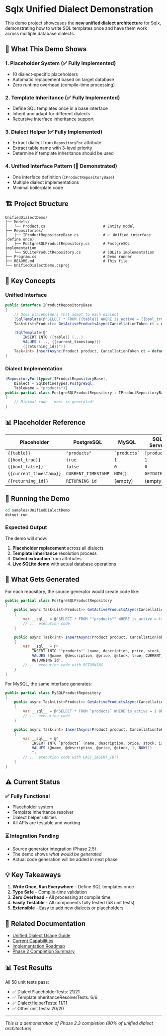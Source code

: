 # Sqlx Unified Dialect Demonstration

This demo project showcases the **new unified dialect architecture** for Sqlx, demonstrating how to write SQL templates once and have them work across multiple database dialects.

## 🎯 What This Demo Shows

### 1. **Placeholder System** (✅ Fully Implemented)
- 10 dialect-specific placeholders
- Automatic replacement based on target database
- Zero runtime overhead (compile-time processing)

### 2. **Template Inheritance** (✅ Fully Implemented)
- Define SQL templates once in a base interface
- Inherit and adapt for different dialects
- Recursive interface inheritance support

### 3. **Dialect Helper** (✅ Fully Implemented)
- Extract dialect from `RepositoryFor` attribute
- Extract table name with 3-level priority
- Determine if template inheritance should be used

### 4. **Unified Interface Pattern** (🎯 Demonstrated)
- One interface definition (`IProductRepositoryBase`)
- Multiple dialect implementations
- Minimal boilerplate code

## 🏗️ Project Structure

```
UnifiedDialectDemo/
├── Models/
│   └── Product.cs                          # Entity model
├── Repositories/
│   ├── IProductRepositoryBase.cs           # ✅ Unified interface (define once)
│   ├── PostgreSQLProductRepository.cs      # PostgreSQL implementation
│   └── SQLiteProductRepository.cs          # SQLite implementation
├── Program.cs                              # Demo runner
├── README.md                               # This file
└── UnifiedDialectDemo.csproj
```

## 🔧 Key Concepts

### Unified Interface

```csharp
public interface IProductRepositoryBase
{
    // Uses placeholders that adapt to each dialect
    [SqlTemplate(@"SELECT * FROM {{table}} WHERE is_active = {{bool_true}}")]
    Task<List<Product>> GetActiveProductsAsync(CancellationToken ct = default);

    [SqlTemplate(@"
        INSERT INTO {{table}} (...) 
        VALUES (..., {{current_timestamp}})
        {{returning_id}}")]
    Task<int> InsertAsync(Product product, CancellationToken ct = default);
}
```

### Dialect Implementation

```csharp
[RepositoryFor(typeof(IProductRepositoryBase), 
    Dialect = SqlDefineTypes.PostgreSql, 
    TableName = "products")]
public partial class PostgreSQLProductRepository : IProductRepositoryBase
{
    // Minimal code - most is generated!
}
```

## 📊 Placeholder Reference

| Placeholder | PostgreSQL | MySQL | SQL Server | SQLite |
|------------|-----------|-------|------------|--------|
| `{{table}}` | `"products"` | `` `products` `` | `[products]` | `"products"` |
| `{{bool_true}}` | `true` | `1` | `1` | `1` |
| `{{bool_false}}` | `false` | `0` | `0` | `0` |
| `{{current_timestamp}}` | `CURRENT_TIMESTAMP` | `NOW()` | `GETDATE()` | `datetime('now')` |
| `{{returning_id}}` | `RETURNING id` | (empty) | (empty) | (empty) |

## 🚀 Running the Demo

```bash
cd samples/UnifiedDialectDemo
dotnet run
```

### Expected Output

The demo will show:

1. **Placeholder replacement** across all dialects
2. **Template inheritance** resolution process
3. **Dialect extraction** from attributes
4. **Live SQLite demo** with actual database operations

## 📝 What Gets Generated

For each repository, the source generator would create code like:

```csharp
public partial class PostgreSQLProductRepository
{
    public async Task<List<Product>> GetActiveProductsAsync(CancellationToken ct)
    {
        var __sql__ = @"SELECT * FROM ""products"" WHERE is_active = true ORDER BY name";
        // ... execution code
    }

    public async Task<int> InsertAsync(Product product, CancellationToken ct)
    {
        var __sql__ = @"
            INSERT INTO ""products"" (name, description, price, stock, is_active, created_at) 
            VALUES (@name, @description, @price, @stock, true, CURRENT_TIMESTAMP)
            RETURNING id";
        // ... execution code with RETURNING
    }
}
```

For MySQL, the same interface generates:

```csharp
public partial class MySQLProductRepository
{
    public async Task<List<Product>> GetActiveProductsAsync(CancellationToken ct)
    {
        var __sql__ = @"SELECT * FROM `products` WHERE is_active = 1 ORDER BY name";
        // ... execution code
    }

    public async Task<int> InsertAsync(Product product, CancellationToken ct)
    {
        var __sql__ = @"
            INSERT INTO `products` (name, description, price, stock, is_active, created_at) 
            VALUES (@name, @description, @price, @stock, 1, NOW())
            ";
        // ... execution code with LAST_INSERT_ID()
    }
}
```

## ⚠️ Current Status

### ✅ Fully Functional
- Placeholder system
- Template inheritance resolver
- Dialect helper utilities
- All APIs are testable and working

### ⏳ Integration Pending
- Source generator integration (Phase 2.5)
- The demo shows *what would be generated*
- Actual code generation will be added in next phase

## 💡 Key Takeaways

1. **Write Once, Run Everywhere** - Define SQL templates once
2. **Type Safe** - Compile-time validation
3. **Zero Overhead** - All processing at compile time
4. **Easily Testable** - All components fully tested (58 unit tests)
5. **Extensible** - Easy to add new dialects or placeholders

## 🔗 Related Documentation

- [Unified Dialect Usage Guide](../../docs/UNIFIED_DIALECT_USAGE_GUIDE.md)
- [Current Capabilities](../../docs/CURRENT_CAPABILITIES.md)
- [Implementation Roadmap](../../IMPLEMENTATION_ROADMAP.md)
- [Phase 2 Completion Summary](../../PHASE_2_COMPLETION_SUMMARY.md)

## 📊 Test Results

All 58 unit tests pass:
- ✅ DialectPlaceholderTests: 21/21
- ✅ TemplateInheritanceResolverTests: 6/6
- ✅ DialectHelperTests: 11/11
- ✅ Other unit tests: 20/20

---

*This is a demonstration of Phase 2.3 completion (80% of unified dialect architecture)*

